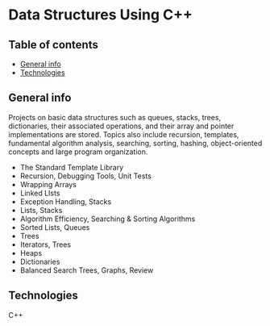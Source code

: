# Data Structures Using C++

## Table of contents
* [General info](#general-info)
* [Technologies](#technologies)

## General info
Projects on basic data structures such as queues, stacks, trees, dictionaries, their
associated operations, and their array and pointer implementations
are stored. Topics also include recursion, templates, fundamental
algorithm analysis, searching, sorting, hashing, object-oriented
concepts and large program organization.

 * The Standard Template Library
 * Recursion, Debugging Tools, Unit Tests
 * Wrapping Arrays
 * Linked LIsts
 * Exception Handling, Stacks
 * Lists, Stacks 
 * Algorithm Efficiency, Searching & Sorting Algorithms
 * Sorted Lists, Queues
 * Trees
 * Iterators, Trees 
 * Heaps
 * Dictionaries
 * Balanced Search Trees, Graphs, Review


## Technologies
C++

